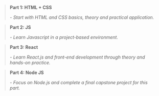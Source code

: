 
> **Part 1: HTML + CSS**
_<p> - Start with HTML and CSS basics, theory and practical application.</p>_

>**Part 2: JS**
_<p> - Learn Javascript in a project-based environment.</p>_

>**Part 3: React**
_<p> - Learn React.js and front-end development through theory and hands-on practice.</p>_

>**Part 4: Node JS**
_<p> - Focus on Node.js and complete a final capstone project for this part.</p>_
